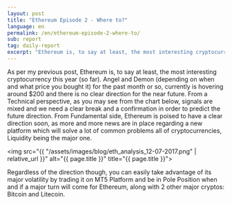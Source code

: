 ```yaml
---
layout: post
title: "Ethereum Episode 2 - Where to?"
language: en
permalink: /en/ethereum-episode-2-where-to/
sub: report
tag: daily-report
excerpt: "Ethereum is, to say at least, the most interesting cryptocurrency this year (so far)..."
---
```

As per my previous post, Ethereum is, to say at least, the most interesting cryptocurrency this year (so far). Angel and Demon (depending on when and what price you bought it) for the past month or so, currently is hovering around $200 and there is no clear direction for the near future. From a Technical perspective, as you may see from the chart below, signals are mixed and we need a clear break and a confirmation in order to predict the future direction. From Fundamental side, Ethereum is poised to have a clear direction soon, as more and more news are in place regarding a new platform which will solve a lot of common problems all of cryptocurrencies, Liquidity being the major one.

<img src="{{ "/assets/images/blog/eth_analysis_12-07-2017.png" | relative_url }}" alt="{{ page.title }}" title="{{ page.title }}">

Regardless of the direction though, you can easily take advantage of its major volatility by trading it on MT5 Platform and be in Pole Position when and if a major turn will come for Ethereum, along with 2 other major cryptos: Bitcoin and Litecoin.